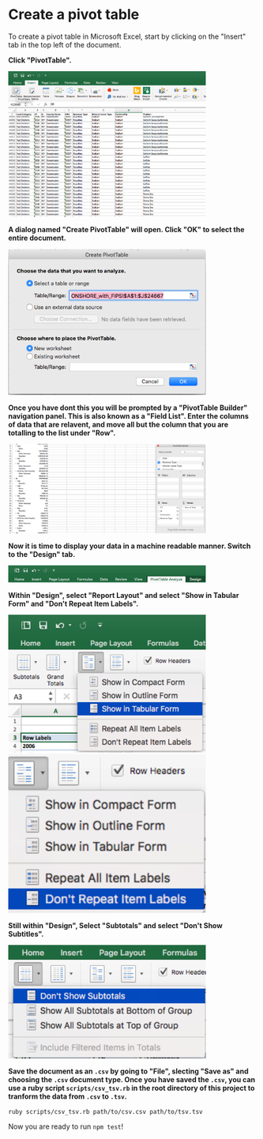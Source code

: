 # Create a pivot table

To create a pivot table in Microsoft Excel, start by clicking on the "Insert" tab in the top left of the document.

**Click "PivotTable".**

<img src="../img/data/pivot-start.png" alt="" width="400" />

**A dialog named "Create PivotTable" will open. Click "OK" to select the entire document.**

<img src="../img/data/pivot-create-pivot-dialog.png" alt="" width="400" />

**Once you have dont this you will be prompted by a "PivotTable Builder" navigation panel. This is also known as a "Field List". Enter the columns of data that are relavent, and move all but the column that you are totalling to the list under "Row".**

<img src="../img/data/pivot-complete-field-list.png" alt="" width="400" />

**Now it is time to display your data in a machine readable manner. Switch to the "Design" tab.**

<img src="../img/data/pivot-design.png" alt="" width="400" />

**Within "Design", select "Report Layout" and select "Show in Tabular Form" and "Don't Repeat Item Labels".**

<img src="../img/data/pivot-tabular.png" alt="" width="400" />
<img src="../img/data/pivot-dont-repeat.png" alt="" width="400" />

**Still within "Design", Select "Subtotals" and select "Don't Show Subtitles".**

<img src="../img/data/pivot-subtitles.png" alt="" width="400" />

**Save the document as an `.csv` by going to "File", slecting "Save as" and choosing the `.csv` document type. Once you have saved the `.csv`, you can use a ruby script `scripts/csv_tsv.rb` in the root directory of this project to tranform the data from `.csv` to `.tsv`.**

```
ruby scripts/csv_tsv.rb path/to/csv.csv path/to/tsv.tsv
```

Now you are ready to run `npm test`!
